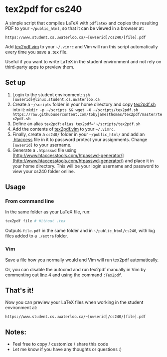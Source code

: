 # tex2pdf for cs240
A simple script that compiles LaTeX with `pdflatex` and copies the resulting PDF to your `~/public_html`, so that it can be viewed in a browser at:
```
https://www.student.cs.uwaterloo.ca/~[uwserid]/cs240/[file].pdf
```

Add [tex2pdf.vim](./tex2pdf.vim) to your `~/.vimrc` and Vim will run this script automatically every time you save a .tex file.

Useful if you want to write LaTeX in the student environment and not rely on third-party apps to preview them.

## Set up
1. Login to the student environment: `ssh [uwserid]@linux.student.cs.uwaterloo.ca`
2. Create a `~/scripts` folder in your home directory and copy [tex2pdf.sh](./tex2pdf.sh) into it: `mkdir -p ~/scripts && wget -O ~/scripts/tex2pdf.sh https://raw.githubusercontent.com/tobyjamesthomas/tex2pdf/master/tex2pdf.sh`
3. Define an alias `tex2pdf`: `alias tex2pdf='~/scripts/tex2pdf.sh`
4. Add the contents of [tex2pdf.vim](./tex2pdf.vim) to your `~/.vimrc`.
5. Finally, create a `cs240/` folder in your `~/public_html/` and add an [.htaccess](./.htaccess) file in it to password protect your assignments. Change `[uwserid]` to your username.
6. Generate a `.htpasswd` file using [http://www.htaccesstools.com/htpasswd-generator/](http://www.htaccesstools.com/htpasswd-generator/) and place it in your home directory. This will be your login username and password to view your cs240 folder online.

## Usage
### From command line
In the same folder as your LaTeX file, run:
```bash
tex2pdf file # Without .tex
```
Outputs `file.pdf` in the same folder and in `~/public_html/cs240`, with log files added to a `./extra` folder.

### Vim
Save a file how you normally would and Vim will run tex2pdf automatically.

Or, you can disable the autocmd and run tex2pdf manually in Vim by commenting out [line 4](https://github.com/tobyjamesthomas/tex2pdf/blob/27afde7f2589458ff9c0f34bd8c6e89aa9a17ca3/tex2pdf.vim#L4) and using the command `:Tex2pdf`.

## That's it!

Now you can preview your LaTeX files when working in the student environment at:
```
https://www.student.cs.uwaterloo.ca/~[uwserid]/cs240/[file].pdf
```

## Notes:
- Feel free to copy / customize / share this code
- Let me know if you have any thoughts or questions :)
